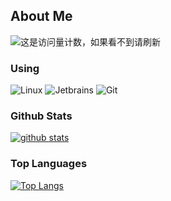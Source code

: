 <!-- ### Hi there 👋 -->

<!--
**Lingling-LynnChan/Lingling-LynnChan** is a ✨ _special_ ✨ repository because its `README.md` (this file) appears on your GitHub profile.

Here are some ideas to get you started:

- 🔭 I’m currently working on ...
- 🌱 I’m currently learning ...
- 👯 I’m looking to collaborate on ...
- 🤔 I’m looking for help with ...
- 💬 Ask me about ...
- 📫 How to reach me: ...
- 😄 Pronouns: ...
- ⚡ Fun fact: ...
-->
## About Me
![这是访问量计数，如果看不到请刷新](https://jwenjian-visitor-badge-5.glitch.me/badge?page_id=Lingling-LynnChan.Lingling-LynnChan.readme)



### Using

![Linux](https://img.shields.io/badge/-Linux-0078D6?style=flat-square&logo=linux&logoColor=white)
![Jetbrains](https://img.shields.io/badge/-Jetbrains_IDE-007ACC?style=flat-square&logo=jetbrains&logoColor=white)
![Git](https://img.shields.io/badge/-Git-F05032?style=flat-square&logo=git&logoColor=white)

### Github Stats
[![github stats](https://github-readme-stats.vercel.app/api?username=Lingling-LynnChan)](https://github.com/anuraghazra/github-readme-stats)


### Top Languages
[![Top Langs](https://github-readme-stats.vercel.app/api/top-langs/?username=Lingling-LynnChan&layout=compact)](https://github.com/anuraghazra/github-readme-stats)
